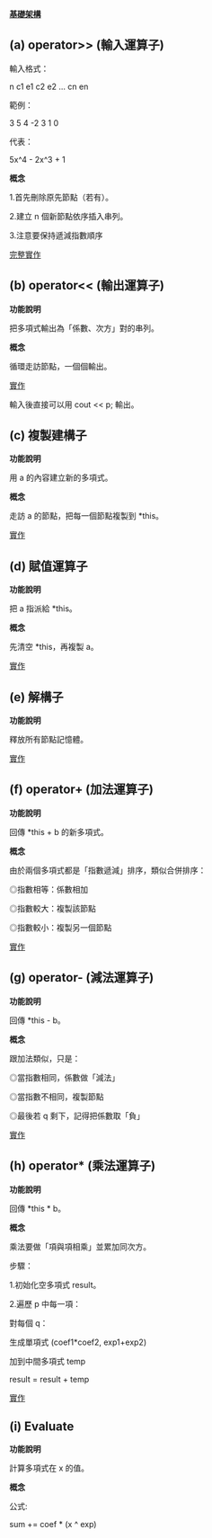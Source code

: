**[基礎架構](HW3基礎架構)**

## (a) operator>> (輸入運算子)

輸入格式：

n c1 e1 c2 e2 ... cn en

範例：

3 5 4 -2 3 1 0

代表：

5x^4 - 2x^3 + 1

**概念**

1.首先刪除原先節點（若有）。

2.建立 n 個新節點依序插入串列。

3.注意要保持遞減指數順序


[完整實作](https://github.com/YXG522/41141139/blob/d05584acbc671059acf1275c55985276854c0ebe/HW3%20a%E5%B0%8F%E9%A1%8C%E5%AF%A6%E4%BD%9C)

## (b) operator<< (輸出運算子)

**功能說明**

把多項式輸出為「係數、次方」對的串列。

**概念**

循環走訪節點，一個個輸出。

[實作](https://github.com/YXG522/41141139/blob/60a901081002e68702b93773df1e6525006296be/HW3%20b%E5%B0%8F%E9%A1%8C%E5%AF%A6%E4%BD%9C)

輸入後直接可以用 cout << p; 輸出。

## (c) 複製建構子

**功能說明**

用 a 的內容建立新的多項式。

**概念**

走訪 a 的節點，把每一個節點複製到 *this。

[實作](https://github.com/YXG522/41141139/blob/c083eb503c77952ce98e0cc3e9488eead1ccc2a1/HW3%20c%E5%B0%8F%E9%A1%8C%E5%AF%A6%E4%BD%9C)

## (d) 賦值運算子

**功能說明**

把 a 指派給 *this。

**概念**

先清空 *this，再複製 a。

[實作](https://github.com/YXG522/41141139/blob/db47846f86e4e977b99db7d0c3837234cf5556ff/HW3%20d%E5%B0%8F%E9%A1%8C%E5%AF%A6%E4%BD%9C)

## (e) 解構子

**功能說明**

釋放所有節點記憶體。

[實作](https://github.com/YXG522/41141139/blob/3e2060e5e156aa2b3f9c0bad67119afa2edfdf02/HW3%20e%E5%B0%8F%E9%A1%8C%E5%AF%A6%E4%BD%9C)

## (f) operator+ (加法運算子)

**功能說明**

回傳 *this + b 的新多項式。

**概念**

由於兩個多項式都是「指數遞減」排序，類似合併排序：

◎指數相等：係數相加

◎指數較大：複製該節點

◎指數較小：複製另一個節點

[實作](https://github.com/YXG522/41141139/blob/ad8485192f46df94b32a4d93eec42aced1617c1b/HW3%20f%E5%B0%8F%E9%A1%8C%E5%AF%A6%E4%BD%9C)

## (g) operator- (減法運算子)

**功能說明**

回傳 *this - b。

**概念**

跟加法類似，只是：

◎當指數相同，係數做「減法」

◎當指數不相同，複製節點

◎最後若 q 剩下，記得把係數取「負」

[實作](https://github.com/YXG522/41141139/blob/d16edcfc56972c173ab3cb994e4fe0d8a4a29cda/HW3%20g%E5%B0%8F%E9%A1%8C%E5%AF%A6%E4%BD%9C)

## (h) operator* (乘法運算子)

**功能說明**

回傳 *this * b。

**概念**

乘法要做「項與項相乘」並累加同次方。

步驟：

1.初始化空多項式 result。

2.遍歷 p 中每一項：

對每個 q：

生成單項式 (coef1*coef2, exp1+exp2)

加到中間多項式 temp

result = result + temp

[實作](https://github.com/YXG522/41141139/blob/16fbbbc5c81739ba8e9dc163ee0b6fb70523a6a9/HW3%20h%E5%B0%8F%E9%A1%8C%E5%AF%A6%E4%BD%9C)

## (i) Evaluate

**功能說明**

計算多項式在 x 的值。

**概念**

公式:

sum += coef * (x ^ exp)




